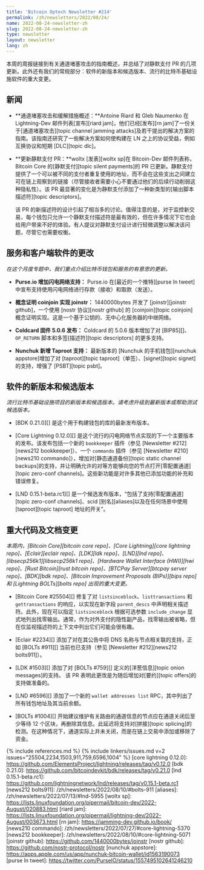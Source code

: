 ```yaml
---
title: 'Bitcoin Optech Newsletter #214'
permalink: /zh/newsletters/2022/08/24/
name: 2022-08-24-newsletter-zh
slug: 2022-08-24-newsletter-zh
type: newsletter
layout: newsletter
lang: zh
---
```

本周的周报链接到有关通道堵塞攻击的指南概述，并总结了对静默支付 PR 的几项更新。此外还有我们的常规部分：软件的新版本和候选版本、流行的比特币基础设施软件的重大变更。

## 新闻

- **<!--overview-of-channel-jamming-attacks-and-mitigations-->通道堵塞攻击和缓解措施概述：**Antoine Riard 和 Gleb Naumenko 在 Lightning-Dev 邮件列表[宣布][riard jam]，他们已经[发布][rn jam]了一份关于[通道堵塞攻击][topic channel jamming attacks]及若干提出的解决方案的指南。该指南还研究了一些解决方案如何使构建在 LN 之上的协议受益，例如互换协议和短期 [DLC][topic dlc]。

- **更新静默支付 PR：**woltx [发表][woltx sp]在 Bitcoin-Dev 邮件列表称，Bitcoin Core 的[静默支付][topic silent payments]的 PR 已更新。静默支付提供了一个可以被不同的支付者重复使用的地址，而不会在这些支出之间建立可在链上观察到的链接（尽管接收者需要小心不要通过他们的后续行动削弱这种隐私性）。该 PR 最显著的变化是为静默支付添加了一种新类型的[输出脚本描述符][topic descriptors]。

    该 PR 的新描述符的设计引起了相当多的讨论。值得注意的是，对于监控新交易，每个钱包只允许一个静默支付描述符是最有效的，但在许多情况下它也会给用户带来不好的体验。有人提议对静默支付设计进行轻微调整以解决该问题，尽管它也需要权衡。

## 服务和客户端软件的更改

*在这个月度专题中，我们重点介绍比特币钱包和服务的有意思的更新。*

- **Purse.io 增加闪电网络支持：**
  Purse.io 在[最近的一个推特][purse ln tweet]中宣布支持使用闪电网络进行存款（接收）和取款（发送）。

- **概念证明 coinjoin 实现 joinstr：**
  1440000bytes 开发了 [joinstr][joinstr github]，一个使用 [nostr 协议][nostr github] 的 [coinjoin][topic coinjoin] 概念证明实现。这是一个基于公钥的、无中心化服务器的中继网络。

- **Coldcard 固件 5.0.6 发布：**
  Coldcard 的 5.0.6 版本增加了对 [BIP85][]、`OP_RETURN` 脚本和多签[描述符][topic descriptors] 的更多支持。

- **Nunchuk 新增 Taproot 支持：**
  最新版本的 [Nunchuk 的手机钱包][nunchuk appstore]增加了对 [taproot][topic taproot]（单签）、[signet][topic signet]的支持，增强了 [PSBT][topic psbt]。

## 软件的新版本和候选版本

*流行比特币基础设施项目的新版本和候选版本。请考虑升级到最新版本或帮助测试候选版本。*

- [BDK 0.21.0][] 是这个用于构建钱包的库的最新发布版本。

- [Core Lightning 0.12.0][] 是这个流行的闪电网络节点实现的下一个主要版本的发布。该发布包括一个新的 `bookkeeper` 插件（参见 [Newsletter #212][news212 bookkeeper]）、一个 `commando` 插件（参见 [Newsletter #210][news210 commando]），增加对[静态通道备份][topic static channel backups]的支持，并让明确允许的对等方能够向您的节点打开[零配置通道][topic zero-conf channels]。这些新功能是对许多其他已添加功能的补充和错误修复。

- [LND 0.15.1-beta.rc1][] 是一个候选发布版本，“包括了支持[零配置通道][topic zero-conf channels]、scid [别名][aliases]以及在任何场景中使用 [taproot][topic taproot] 地址的开关”。

## 重大代码及文档变更

*本周内，[Bitcoin Core][bitcoin core repo]、[Core Lightning][core lightning repo]、[Eclair][eclair repo]、[LDK][ldk repo]、[LND][lnd repo]、[libsecp256k1][libsecp256k1 repo]、[Hardware Wallet Interface (HWI)][hwi repo]、[Rust Bitcoin][rust bitcoin repo]、[BTCPay Server][btcpay server repo]、[BDK][bdk repo]、[Bitcoin Improvement Proposals (BIPs)][bips repo] 和 [Lightning BOLTs][bolts repo] 出现的重大变更。*

- [Bitcoin Core #25504][] 修复了对 `listsinceblock`、`listtransactions` 和 `gettransactions` 的响应，以实现在新字段 `parent_descs` 中声明相关描述符。此外，现在可以指定 `listsinceblock` 根据可选参数 `include_change` 显式地列出找零输出。通常，作为对外支付的隐性副产品，找零输出被省略，但在仅监视描述符的上下文中列出它们可能会很有趣。

- [Eclair #2234][] 添加了对在其公告中将 DNS 名称与节点相关联的支持，正如 [BOLTs #911][] 当前也已支持（参见 [Newsletter #212][news212 bolts911]）。

- [LDK #1503][] 添加了对 [BOLTs #759][] 定义的[洋葱信息][topic onion messages]的支持。 该 PR 表明此更改是为随后增加对[要约][topic offers]的支持做准备的。

- [LND #6596][] 添加了一个新的 `wallet addresses list` RPC，其中列出了所有钱包地址及其当前余额。

- [BOLTs #1004][] 开始建议维护有关路由的通道信息的节点应在通道关闭后至少等待 12 个区块，再删除其信息。此延迟将支持对[拼接][topic splicing]的检测。在这种情况下，通道实际上并未关闭，而是在链上交易中添加或移除了资金。

{% include references.md %}
{% include linkers/issues.md v=2 issues="25504,2234,1503,911,759,6596,1004" %}
[core lightning 0.12.0]: https://github.com/ElementsProject/lightning/releases/tag/v0.12.0
[bdk 0.21.0]: https://github.com/bitcoindevkit/bdk/releases/tag/v0.21.0
[lnd 0.15.1-beta.rc1]: https://github.com/lightningnetwork/lnd/releases/tag/v0.15.1-beta.rc1
[news212 bolts911]: /zh/newsletters/2022/08/10/#bolts-911
[aliases]: /zh/newsletters/2022/07/13/#lnd-5955
[woltx sp]: https://lists.linuxfoundation.org/pipermail/bitcoin-dev/2022-August/020883.html
[riard jam]: https://lists.linuxfoundation.org/pipermail/lightning-dev/2022-August/003673.html
[rn jam]: https://jamming-dev.github.io/book/
[news210 commando]: /zh/newsletters/2022/07/27/#core-lightning-5370
[news212 bookkeeper]: /zh/newsletters/2022/08/10/#core-lightning-5071
[joinstr github]: https://github.com/1440000bytes/joinstr
[nostr github]: https://github.com/nostr-protocol/nostr
[nunchuk appstore]: https://apps.apple.com/us/app/nunchuk-bitcoin-wallet/id1563190073
[purse ln tweet]: https://twitter.com/PurseIO/status/1557495102641246210
